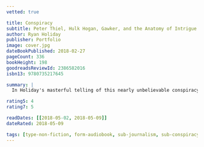 ```yaml
---
vetted: true

title: Conspiracy
subtitle: Peter Thiel, Hulk Hogan, Gawker, and the Anatomy of Intrigue
author: Ryan Holiday
publisher: Portfolio
image: cover.jpg
dateBookPublished: 2018-02-27
pageCount: 336
bookHeight: 198
goodreadsReviewId: 2386582016
isbn13: 9780735217645

summary: |
  In Holiday's masterful telling of this nearly unbelievable conspiracy, informed by interviews with all the key players, this case transcends the narrative of how one billionaire took down a media empire or the current state of the free press. It's a study in power, strategy, and one of the most wildly ambitious - and successful - secret plots in recent memory.

rating5: 4
rating7: 5

readDates: [[2018-05-02, 2018-05-09]]
dateRated: 2018-05-09

tags: [type-non-fiction, form-audiobook, sub-journalism, sub-conspiracy]
---
```

